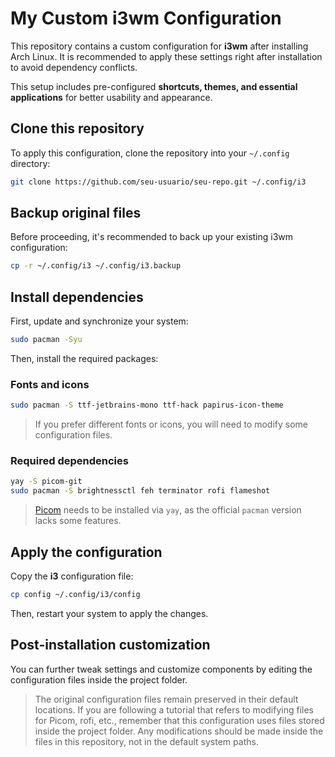 # My Custom i3wm Configuration  

This repository contains a custom configuration for **i3wm** after installing Arch Linux. It is recommended to apply these settings right after installation to avoid dependency conflicts.  

This setup includes pre-configured **shortcuts, themes, and essential applications** for better usability and appearance.  

## Clone this repository  

To apply this configuration, clone the repository into your `~/.config` directory:  

```bash
git clone https://github.com/seu-usuario/seu-repo.git ~/.config/i3
```

## Backup original files  

Before proceeding, it's recommended to back up your existing i3wm configuration:  

```bash
cp -r ~/.config/i3 ~/.config/i3.backup
```

## Install dependencies  

First, update and synchronize your system:  

```bash
sudo pacman -Syu
```

Then, install the required packages:  

### Fonts and icons  

```bash
sudo pacman -S ttf-jetbrains-mono ttf-hack papirus-icon-theme
```
> If you prefer different fonts or icons, you will need to modify some configuration files.  

### Required dependencies  

```bash
yay -S picom-git
sudo pacman -S brightnessctl feh terminator rofi flameshot
```
> [Picom](https://github.com/yshui/picom) needs to be installed via `yay`, as the official `pacman` version lacks some features.  

## Apply the configuration  

Copy the **i3** configuration file:  

```bash
cp config ~/.config/i3/config
```

Then, restart your system to apply the changes.  

## Post-installation customization  

You can further tweak settings and customize components by editing the configuration files inside the project folder.
 
> The original configuration files remain preserved in their default locations. If you are following a tutorial that refers to modifying files for Picom, rofi, etc., remember that this configuration uses files stored inside the project folder. Any modifications should be made inside the files in this repository, not in the default system paths.
